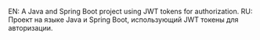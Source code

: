 EN: A Java and Spring Boot project using JWT tokens for authorization. 
RU: Проект на языке Java и Spring Boot, использующий JWT токены для авторизации.
